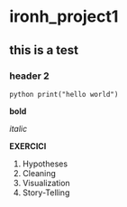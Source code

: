 # ironh_project1
## this is a test
### header 2



```python print("hello world")```


**bold**

*italic*


**EXERCICI**

1. Hypotheses
2. Cleaning
3. Visualization
4. Story-Telling
